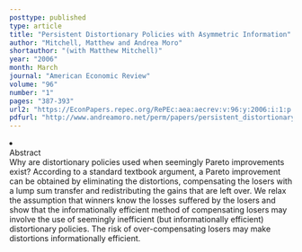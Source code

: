 ```yaml
---
posttype: published
type: article
title: "Persistent Distortionary Policies with Asymmetric Information"
author: "Mitchell, Matthew and Andrea Moro"
shortauthor: "(with Matthew Mitchell)"
year: "2006"
month: March
journal: "American Economic Review"
volume: "96"
number: "1"
pages: "387-393"
url2: "https://EconPapers.repec.org/RePEc:aea:aecrev:v:96:y:2006:i:1:p:387-393"
pdfurl: "http://www.andreamoro.net/perm/papers/persistent_distortionary_policies.pdf"
---
```

<li class='acc_hide'> <div class="title">Abstract</div>
Why are distortionary policies used when seemingly Pareto improvements
exist? According to a standard textbook argument, a Pareto improvement can be obtained
by eliminating the distortions, compensating the losers with a lump sum transfer and
redistributing the gains that are left over. We relax the assumption that winners know
the losses suffered by the losers and show that the informationally efficient method
of compensating losers may involve the use of seemingly inefficient (but informationally
efficient) distortionary policies. The risk of over-compensating losers may make distortions
informationally efficient.
</li>
